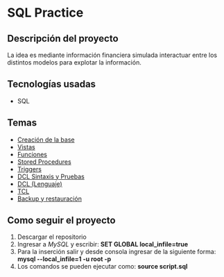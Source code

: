 # SQL Practice

## Descripción del proyecto

La idea es mediante información financiera simulada interactuar entre los distintos modelos para explotar la información.

## Tecnologías usadas

  - SQL


## Temas

* [Creación de la base](https://github.com/bluepill5/SQL-Dev/blob/main/scripts/creationDB.sql)
* [Vistas](https://github.com/bluepill5/SQL-Dev/blob/main/scripts/viewsDB.sql)
* [Funciones](https://github.com/bluepill5/SQL-Dev/blob/main/scripts/functionsDB.sql)
* [Stored Procedures](https://github.com/bluepill5/SQL-Dev/blob/main/scripts/storeProceduresDB.sql)
* [Triggers](https://github.com/bluepill5/SQL-Dev/blob/main/scripts/triggersDB.sql)
* [DCL Sintaxis y Pruebas](https://github.com/bluepill5/SQL-Dev/blob/main/scripts/dclDB_Pruebas.sql)
* [DCL (Lenguaje)](https://github.com/bluepill5/SQL-Dev/blob/main/scripts/dclDB.sql)
* [TCL](https://github.com/bluepill5/SQL-Dev/blob/main/scripts/tclDB.sql)
* [Backup y restauración](https://github.com/bluepill5/SQL-Dev/blob/main/scripts/Dump20220315.sql)

## Como seguir el proyecto

1. Descargar el repositorio 
2. Ingresar a *MySQL* y escribir: **SET GLOBAL local_infile=true**
3. Para la inserción salir y desde consola ingresar de la siguiente forma: **mysql --local_infile=1 -u root -p**
4. Los comandos se pueden ejecutar como: **source script.sql**






